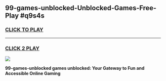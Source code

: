 
## 99-games-unblocked-Unblocked-Games-Free-Play #q9s4s
<h3>
<a href="https://us.freeplayer.one?title=99-games-unblocked&ref=9M">CLICK TO PLAY</a></h3>
<hr>

<h3>
<a href="https://us.freeplayer.one?title=99-games-unblocked&ref=9M">CLICK 2 PLAY</a>
  
</h3>

<a href="https://us.freeplayer.one?title=99-games-unblocked&ref=9M"><img src="https://clearcache.store/games.png"></a>


**99-games-unblocked games unblocked: Your Gateway to Fun and Accessible Online Gaming**

